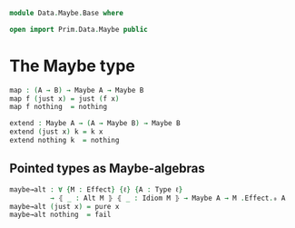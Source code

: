 <!--
```agda
open import 1Lab.Type

open import Meta.Idiom
open import Meta.Bind
open import Meta.Alt
```
-->

```agda
module Data.Maybe.Base where

open import Prim.Data.Maybe public
```

# The Maybe type

<!--
```agda
private variable
  ℓ ℓ′ : Level
  A B C : Type ℓ
```
-->

<!-- TODO [Amy 2022-12-14]
Write something informative here
-->


```agda
map : (A → B) → Maybe A → Maybe B
map f (just x) = just (f x)
map f nothing  = nothing

extend : Maybe A → (A → Maybe B) → Maybe B
extend (just x) k = k x
extend nothing k  = nothing
```

<!--
```agda
instance
  Map-Maybe : Map (eff Maybe)
  Map-Maybe .Map._<$>_ = map

  Idiom-Maybe : Idiom (eff Maybe)
  Idiom-Maybe .Idiom.pure = just
  Idiom-Maybe .Idiom._<*>_ = λ where
    (just f) (just x) → just (f x)
    _ _ → nothing

  Bind-Maybe : Bind (eff Maybe)
  Bind-Maybe .Bind._>>=_ = extend
```
-->

## Pointed types as Maybe-algebras

```agda
maybe→alt : ∀ {M : Effect} {ℓ} {A : Type ℓ}
          → ⦃ _ : Alt M ⦄ ⦃ _ : Idiom M ⦄ → Maybe A → M .Effect.₀ A
maybe→alt (just x) = pure x
maybe→alt nothing  = fail
```
